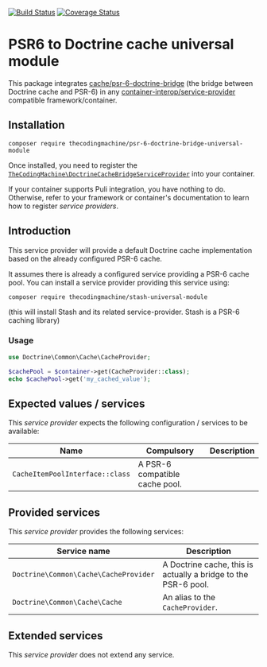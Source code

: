 [![Build Status](https://travis-ci.org/thecodingmachine/psr-6-doctrine-bridge-universal-module.svg?branch=1.0)](https://travis-ci.org/thecodingmachine/psr-6-doctrine-bridge-universal-module)
[![Coverage Status](https://coveralls.io/repos/thecodingmachine/psr-6-doctrine-bridge-universal-module/badge.svg?branch=1.0&service=github)](https://coveralls.io/github/thecodingmachine/psr-6-doctrine-bridge-universal-module?branch=1.0)


# PSR6 to Doctrine cache universal module

This package integrates [cache/psr-6-doctrine-bridge](https://github.com/php-cache/doctrine-bridge) (the bridge between Doctrine cache and PSR-6) in any [container-interop/service-provider](https://github.com/container-interop/service-provider) compatible framework/container.

## Installation

```
composer require thecodingmachine/psr-6-doctrine-bridge-universal-module
```

Once installed, you need to register the [`TheCodingMachine\DoctrineCacheBridgeServiceProvider`](src/DoctrineCacheBridgeServiceProvider.php) into your container.

If your container supports Puli integration, you have nothing to do. Otherwise, refer to your framework or container's documentation to learn how to register *service providers*.

## Introduction

This service provider will provide a default Doctrine cache implementation based on the already configured PSR-6 cache.

It assumes there is already a configured service providing a PSR-6 cache pool. You can install a service provider providing this service using:

 
```
composer require thecodingmachine/stash-universal-module
```

(this will install Stash and its related service-provider. Stash is a PSR-6 caching library)

### Usage

```php
use Doctrine\Common\Cache\CacheProvider;

$cachePool = $container->get(CacheProvider::class);
echo $cachePool->get('my_cached_value');
```

## Expected values / services

This *service provider* expects the following configuration / services to be available:

| Name            | Compulsory | Description                            |
|-----------------|------------|----------------------------------------|
| `CacheItemPoolInterface::class` | A PSR-6 compatible cache pool.  |


## Provided services

This *service provider* provides the following services:

| Service name                | Description                          |
|-----------------------------|--------------------------------------|
| `Doctrine\Common\Cache\CacheProvider` | A Doctrine cache, this is actually a bridge to the PSR-6 pool.  |
| `Doctrine\Common\Cache\Cache` | An alias to the `CacheProvider`.  |

## Extended services

This *service provider* does not extend any service.
